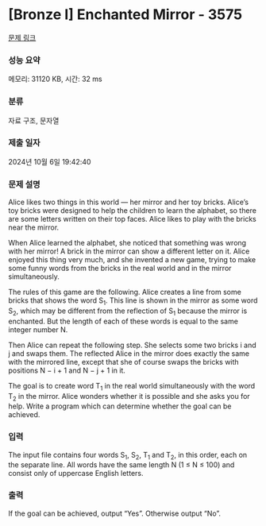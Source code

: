 # [Bronze I] Enchanted Mirror - 3575 

[문제 링크](https://www.acmicpc.net/problem/3575) 

### 성능 요약

메모리: 31120 KB, 시간: 32 ms

### 분류

자료 구조, 문자열

### 제출 일자

2024년 10월 6일 19:42:40

### 문제 설명

<p>Alice likes two things in this world — her mirror and her toy bricks. Alice’s toy bricks were designed to help the children to learn the alphabet, so there are some letters written on their top faces. Alice likes to play with the bricks near the mirror.</p>

<p>When Alice learned the alphabet, she noticed that something was wrong with her mirror! A brick in the mirror can show a different letter on it. Alice enjoyed this thing very much, and she invented a new game, trying to make some funny words from the bricks in the real world and in the mirror simultaneously.</p>

<p>The rules of this game are the following. Alice creates a line from some bricks that shows the word S<sub>1</sub>. This line is shown in the mirror as some word S<sub>2</sub>, which may be different from the reflection of S<sub>1</sub> because the mirror is enchanted. But the length of each of these words is equal to the same integer number N.</p>

<p>Then Alice can repeat the following step. She selects some two bricks i and j and swaps them. The reflected Alice in the mirror does exactly the same with the mirrored line, except that she of course swaps the bricks with positions N − i + 1 and N − j + 1 in it.</p>

<p>The goal is to create word T<sub>1</sub> in the real world simultaneously with the word T<sub>2</sub> in the mirror. Alice wonders whether it is possible and she asks you for help. Write a program which can determine whether the goal can be achieved.</p>

### 입력 

 <p>The input file contains four words S<sub>1</sub>, S<sub>2</sub>, T<sub>1</sub> and T<sub>2</sub>, in this order, each on the separate line. All words have the same length N (1 ≤ N ≤ 100) and consist only of uppercase English letters.</p>

### 출력 

 <p>If the goal can be achieved, output “Yes”. Otherwise output “No”.</p>

